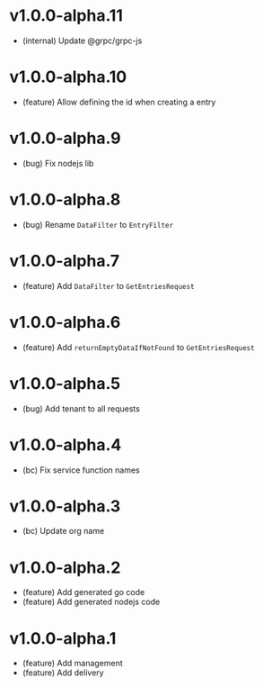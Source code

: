 # v1.0.0-alpha.11

- (internal) Update @grpc/grpc-js

# v1.0.0-alpha.10

- (feature) Allow defining the id when creating a entry

# v1.0.0-alpha.9

- (bug) Fix nodejs lib

# v1.0.0-alpha.8

- (bug) Rename `DataFilter` to `EntryFilter`

# v1.0.0-alpha.7

- (feature) Add `DataFilter` to `GetEntriesRequest`

# v1.0.0-alpha.6

- (feature) Add `returnEmptyDataIfNotFound` to `GetEntriesRequest`

# v1.0.0-alpha.5

- (bug) Add tenant to all requests

# v1.0.0-alpha.4

- (bc) Fix service function names

# v1.0.0-alpha.3

- (bc) Update org name

# v1.0.0-alpha.2

- (feature) Add generated go code
- (feature) Add generated nodejs code

# v1.0.0-alpha.1

- (feature) Add management
- (feature) Add delivery
